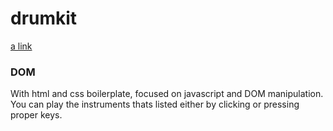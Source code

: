 # drumkit
[a link](https://mahrusferdous.github.io/drumkit)

### DOM
With html and css boilerplate, focused on javascript and DOM manipulation. You can play the instruments thats listed either by clicking or pressing proper keys.
